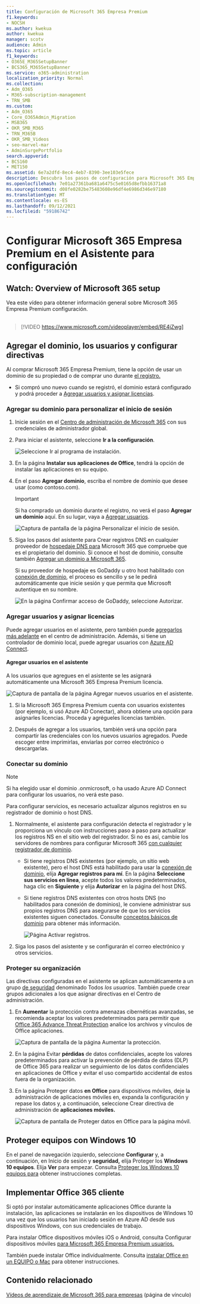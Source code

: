 ```yaml
---
title: Configuración de Microsoft 365 Empresa Premium
f1.keywords:
- NOCSH
ms.author: kwekua
author: kwekua
manager: scotv
audience: Admin
ms.topic: article
f1_keywords:
- O365E_M365SetupBanner
- BCS365_M365SetupBanner
ms.service: o365-administration
localization_priority: Normal
ms.collection:
- Adm_O365
- M365-subscription-management
- TRN_SMB
ms.custom:
- Adm_O365
- Core_O365Admin_Migration
- MSB365
- OKR_SMB_M365
- TRN_M365B
- OKR_SMB_Videos
- seo-marvel-mar
- AdminSurgePortfolio
search.appverid:
- BCS160
- MET150
ms.assetid: 6e7a2dfd-8ec4-4eb7-8390-3ee103e5fece
description: Descubra los pasos de configuración para Microsoft 365 Empresa Premium, como agregar un dominio y usuarios, configurar directivas de seguridad y mucho más.
ms.openlocfilehash: 7e01a27361ba681a6475c5e0165d8efbb16371a8
ms.sourcegitcommit: d08fe0282be75483608e96df4e6986d346e97180
ms.translationtype: MT
ms.contentlocale: es-ES
ms.lasthandoff: 09/12/2021
ms.locfileid: "59186742"
---
```

# <a name="set-up-microsoft-365-business-premium-in-the-setup-wizard"></a>Configurar Microsoft 365 Empresa Premium en el Asistente para configuración

## <a name="watch-overview-of-microsoft-365-setup"></a>Watch: Overview of Microsoft 365 setup

Vea este vídeo para obtener información general sobre Microsoft 365 Empresa Premium configuración.<br><br>

> [!VIDEO https://www.microsoft.com/videoplayer/embed/RE4jZwg] 

## <a name="add-your-domain-users-and-set-up-policies"></a>Agregar el dominio, los usuarios y configurar directivas

Al comprar Microsoft 365 Empresa Premium, tiene la opción de usar un dominio de su propiedad o de comprar uno durante [el registro.](../../business-video/sign-up.md)

- Si compró uno nuevo cuando se registró, el dominio estará configurado y podrá proceder a [Agregar usuarios y asignar licencias](#add-users-and-assign-licenses).

### <a name="add-your-domain-to-personalize-sign-in"></a>Agregar su dominio para personalizar el inicio de sesión

1. Inicie sesión en el [Centro de administración de Microsoft 365](https://admin.microsoft.com) con sus credenciales de administrador global. 

2. Para iniciar el asistente, seleccione **Ir a la configuración**.

    ![Seleccione Ir al programa de instalación.](../../media/gotosetupinadmincenter.png)

3. En la página **Instalar sus aplicaciones de Office**, tendrá la opción de instalar las aplicaciones en su equipo.
    
4. En el paso **Agregar dominio**, escriba el nombre de dominio que desee usar (como contoso.com).

    > [!IMPORTANT]
    > Si ha comprado un dominio durante el registro, no verá el paso **Agregar un dominio** aquí. En su lugar, vaya a [Agregar usuarios](#add-users-and-assign-licenses).

    ![Captura de pantalla de la página Personalizar el inicio de sesión.](../../media/adddomain.png)

    
4. Siga los pasos del asistente para Crear registros DNS en cualquier proveedor de [hospedaje DNS para](/office365/admin/get-help-with-domains/create-dns-records-at-any-dns-hosting-provider) Microsoft 365 que compruebe que es el propietario del dominio. Si conoce el host de dominio, consulte también [Agregar un dominio a Microsoft 365](/microsoft-365/admin/setup/add-domain).

    Si su proveedor de hospedaje es GoDaddy u otro host habilitado con [conexión de dominio](/office365/admin/get-help-with-domains/domain-connect), el proceso es sencillo y se le pedirá automáticamente que inicie sesión y que permita que Microsoft autentique en su nombre.

    ![En la página Confirmar acceso de GoDaddy, seleccione Autorizar.](../../media/godaddyauth.png)

### <a name="add-users-and-assign-licenses"></a>Agregar usuarios y asignar licencias

Puede agregar usuarios en el asistente, pero también puede [agregarlos más adelante](../add-users/add-users.md) en el centro de administración. Además, si tiene un controlador de dominio local, puede agregar usuarios con [Azure AD Connect](/azure/active-directory/hybrid/how-to-connect-install-express).

#### <a name="add-users-in-the-wizard"></a>Agregar usuarios en el asistente

A los usuarios que agregues en el asistente se les asignará automáticamente una Microsoft 365 Empresa Premium licencia.

![Captura de pantalla de la página Agregar nuevos usuarios en el asistente.](../../media/addnewuserspage.png)

1. Si la Microsoft 365 Empresa Premium cuenta con usuarios existentes (por ejemplo, si usó Azure AD Conectar), ahora obtiene una opción para asignarles licencias. Proceda y agrégueles licencias también.

2. Después de agregar a los usuarios, también verá una opción para compartir las credenciales con los nuevos usuarios agregados. Puede escoger entre imprimirlas, enviarlas por correo electrónico o descargarlas.

### <a name="connect-your-domain"></a>Conectar su dominio

> [!NOTE]
> Si ha elegido usar el dominio .onmicrosoft, o ha usado Azure AD Connect para configurar los usuarios, no verá este paso.
  
Para configurar servicios, es necesario actualizar algunos registros en su registrador de dominio o host DNS.
  
1. Normalmente, el asistente para configuración detecta el registrador y le proporciona un vínculo con instrucciones paso a paso para actualizar los registros NS en el sitio web del registrador. Si no es así, cambie los servidores de nombres para configurar Microsoft 365 [con cualquier registrador de dominio](../get-help-with-domains/change-nameservers-at-any-domain-registrar.md). 

    - Si tiene registros DNS existentes (por ejemplo, un sitio web existente), pero el host DNS está habilitado para usar la [conexión de dominio](/office365/admin/get-help-with-domains/domain-connect), elija **Agregar registros para mí**. En la página **Seleccione sus servicios en línea**, acepte todos los valores predeterminados, haga clic en **Siguiente** y elija **Autorizar** en la página del host DNS.
    - Si tiene registros DNS existentes con otros hosts DNS (no habilitados para conexión de dominios), le conviene administrar sus propios registros DNS para asegurarse de que los servicios existentes siguen conectados. Consulte [conceptos básicos de dominio](/office365/admin/get-help-with-domains/dns-basics) para obtener más información.

        ![Página Activar registros.](../../media/activaterecords.png)

2. Siga los pasos del asistente y se configurarán el correo electrónico y otros servicios.

### <a name="protect-your-organization"></a>Proteger su organización 

Las directivas configuradas en el asistente se aplican automáticamente a un grupo [de seguridad](/office365/admin/create-groups/compare-groups#security-groups) denominado Todos *los usuarios*. También puede crear grupos adicionales a los que asignar directivas en el Centro de administración.

1. En **Aumentar** la protección contra amenazas cibernéticas avanzadas, se recomienda aceptar los valores predeterminados para permitir que [Office 365 Advance Threat Protection](../../security/office-365-security/defender-for-office-365.md) analice los archivos y vínculos de Office aplicaciones.

    ![Captura de pantalla de la página Aumentar la protección.](../../media/increasetreatprotection.png)


2. En la página Evitar **pérdidas** de datos confidenciales, acepte los valores predeterminados para activar la prevención de pérdida de datos (DLP) de Office 365 para realizar un seguimiento de los datos confidenciales en aplicaciones de Office y evitar el uso compartido accidental de estos fuera de la organización.

3. En la página Proteger datos **en Office** para dispositivos móviles, deje la administración de aplicaciones móviles en, expanda la configuración y repase los datos y, a continuación, seleccione Crear directiva de administración de **aplicaciones móviles.**

    ![Captura de pantalla de Proteger datos en Office para la página móvil.](../../media/protectdatainmobile.png)


## <a name="secure-windows-10-pcs"></a>Proteger equipos con Windows 10

En el panel de navegación izquierdo, seleccione **Configurar** y, a continuación, en Inicio de sesión y **seguridad,** elija Proteger los **Windows 10 equipos**. Elija **Ver** para empezar. Consulta [Proteger los Windows 10 equipos para](secure-win-10-pcs.md) obtener instrucciones completas.

## <a name="deploy-office-365-client-apps"></a>Implementar Office 365 cliente

Si optó por instalar automáticamente aplicaciones Office durante la instalación, las aplicaciones se instalarán en los dispositivos de Windows 10 una vez que los usuarios han iniciado sesión en Azure AD desde sus dispositivos Windows, con sus credenciales de trabajo.

Para instalar Office dispositivos móviles iOS o Android, consulta Configurar dispositivos móviles [para Microsoft 365 Empresa Premium usuarios.](set-up-mobile-devices.md)

También puede instalar Office individualmente. Consulta [instalar Office en un EQUIPO o Mac](https://support.microsoft.com/office/4414eaaf-0478-48be-9c42-23adc4716658) para obtener instrucciones.

## <a name="related-content"></a>Contenido relacionado

[Vídeos de aprendizaje de Microsoft 365 para empresas](../../business-video/index.yml) (página de vínculo)
